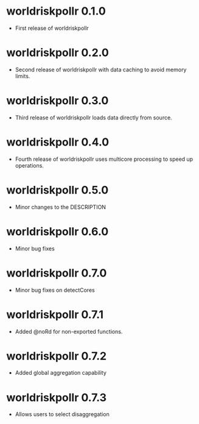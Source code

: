 # worldriskpollr 0.1.0

-   First release of worldriskpollr

# worldriskpollr 0.2.0

-   Second release of worldriskpollr with data caching to avoid memory limits.

# worldriskpollr 0.3.0

-   Third release of worldriskpollr loads data directly from source.

# worldriskpollr 0.4.0

-   Fourth release of worldriskpollr uses multicore processing to speed up operations. 

# worldriskpollr 0.5.0

-   Minor changes to the DESCRIPTION

# worldriskpollr 0.6.0

-   Minor bug fixes

# worldriskpollr 0.7.0

-   Minor bug fixes on detectCores

# worldriskpollr 0.7.1

-   Added @noRd for non-exported functions.

# worldriskpollr 0.7.2

-   Added global aggregation capability

# worldriskpollr 0.7.3

-   Allows users to select disaggregation